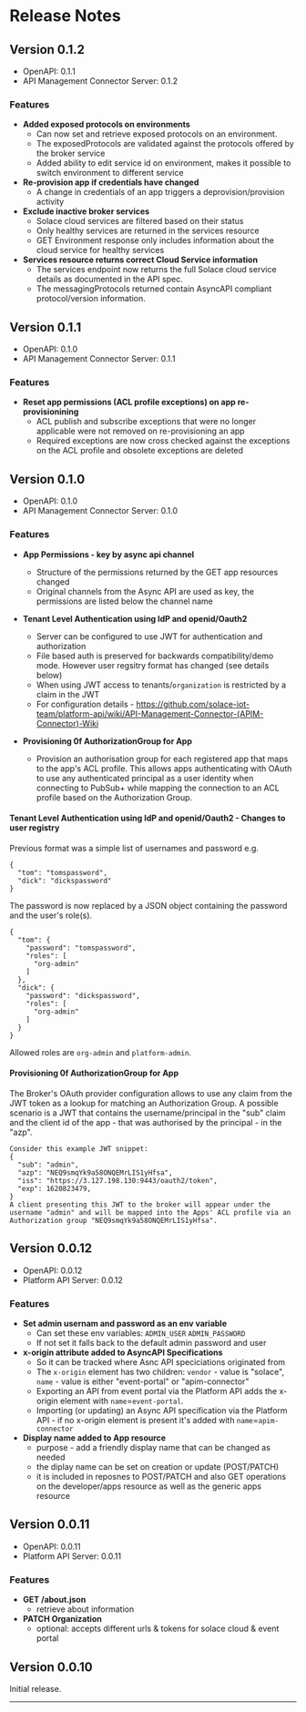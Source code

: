 # Release Notes

## Version 0.1.2

* OpenAPI: 0.1.1
* API Management Connector Server: 0.1.2

### Features
* **Added exposed protocols on environments**
  - Can now set and retrieve exposed protocols on an environment.
  - The exposedProtocols are validated against the protocols offered by the broker service
  - Added ability to edit service id on environment, makes it possible to switch environment to different service
* **Re-provision app if credentials have changed**
  - A change in credentials of an app triggers a deprovision/provision activity
* **Exclude inactive broker services**
  - Solace cloud services are filtered based on their status
  - Only healthy services are returned in the services resource
  - GET Environment response only includes information about the cloud service for healthy services
* **Services resource returns correct Cloud Service information**
  - The services endpoint now returns the full Solace cloud service details as documented in the API spec.
  - The messagingProtocols returned contain AsyncAPI compliant protocol/version information.

## Version 0.1.1

* OpenAPI: 0.1.0
* API Management Connector Server: 0.1.1

### Features
* **Reset app permissions (ACL profile exceptions) on app re-provisionining**
  - ACL publish and subscribe exceptions that were no longer applicable were not removed on re-provisioning an app
  - Required exceptions are now cross checked against the exceptions on the ACL profile and obsolete exceptions  are deleted 


## Version 0.1.0

* OpenAPI: 0.1.0
* API Management Connector Server: 0.1.0

### Features
* **App Permissions - key by async api channel**
  - Structure of the permissions returned by the GET app resources changed
  - Original channels from the Async API are used as key, the permissions are listed below the channel name
* **Tenant Level Authentication using IdP and openid/Oauth2**
  - Server can be configured to use JWT for authentication and authorization
  - File based auth is preserved for backwards compatibility/demo mode. However user regsitry format has changed (see details below)
  - When using JWT access to tenants/`organization` is restricted by a claim in the JWT
  - For configuration details - https://github.com/solace-iot-team/platform-api/wiki/API-Management-Connector-(APIM-Connector)-Wiki

* **Provisioning 0f AuthorizationGroup for App**
  - Provision an authorisation group for each registered app that maps to the app's ACL profile. This allows apps authenticating with OAuth to use any authenticated principal as a user identity when connecting to PubSub+ while mapping the connection to an ACL profile based on the Authorization Group.

#### Tenant Level Authentication using IdP and openid/Oauth2 - Changes to user registry

Previous format was a simple list of usernames and password e.g.
```
{
  "tom": "tomspassword",
  "dick": "dickspassword"
}
```

The password is now replaced by a JSON object containing the password and the user's role(s).
```
{
  "tom": {
    "password": "tomspassword",
    "roles": [
      "org-admin"
    ]
  },
  "dick": {
    "password": "dickspassword",
    "roles": [
      "org-admin"
    ]
  }
}
```
Allowed roles are `org-admin` and `platform-admin`.

#### Provisioning 0f AuthorizationGroup for App

The Broker's OAuth provider configuration allows to use any claim from the JWT token as a lookup for matching an Authorization Group.
A possible scenario is a JWT that contains the username/principal in the "sub" claim and the client id of the app  - that was authorised by the principal - in the "azp".

```
Consider this example JWT snippet:
{
  "sub": "admin",
  "azp": "NEQ9smqYk9a58ONQEMrLIS1yHfsa",
  "iss": "https://3.127.198.130:9443/oauth2/token",
  "exp": 1620823479,
}
A client presenting this JWT to the broker will appear under the username "admin" and will be mapped into the Apps' ACL profile via an Authorization group "NEQ9smqYk9a58ONQEMrLIS1yHfsa".
```

## Version 0.0.12

* OpenAPI: 0.0.12
* Platform API Server: 0.0.12

### Features
* **Set admin usernam and password as an env variable**
  - Can set these env variables:
    `ADMIN_USER`
    `ADMIN_PASSWORD`
  - If not set it falls back to the default admin password and user
* **x-origin attribute added to AsyncAPI Specifications**
  - So it can be tracked where Asnc API speciciations originated from 
  - The `x-origin` element has two children: `vendor` - value is "solace", `name` - value is either "event-portal" or "apim-connector"
  - Exporting an API from event portal via the Platform API adds the x-origin element with `name`=`event-portal`.
  - Importing (or updating) an Async API specification via the Platform API - if no x-origin element is present it's added with `name`=`apim-connector`
* **Display name added to App resource**
  - purpose - add a friendly display name that can be changed as needed
  - the diplay name can be set on creation or update (POST/PATCH)
  - it is included in reposnes to POST/PATCH and also GET operations on the developer/apps resource as well as the generic apps resource

## Version 0.0.11

* OpenAPI: 0.0.11
* Platform API Server: 0.0.11

### Features
* **GET /about.json**
  - retrieve about information
* **PATCH Organization**
  - optional: accepts different urls & tokens for solace cloud & event portal

## Version 0.0.10

Initial release.


---
